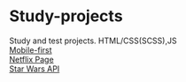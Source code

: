 # Study-projects
Study and test projects. HTML/CSS(SCSS),JS<br>
<a href="https://victoria29.github.io/MobileFirst/">Mobile-first</a><br>
<a href="https://victoria29.github.io/NetflixPage/">Netflix Page</a><br>
<a href="https://victoria29.github.io/Star-Wars/">Star Wars API</a>
